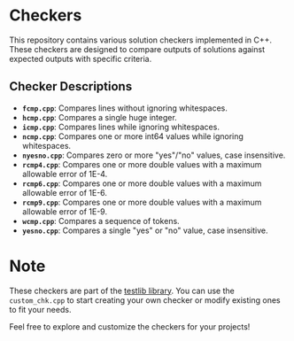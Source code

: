 # Checkers

This repository contains various solution checkers implemented in C++. These checkers are designed to compare outputs of solutions against expected outputs with specific criteria.

## Checker Descriptions

- **`fcmp.cpp`**: Compares lines without ignoring whitespaces.
- **`hcmp.cpp`**: Compares a single huge integer.
- **`icmp.cpp`**: Compares lines while ignoring whitespaces.
- **`ncmp.cpp`**: Compares one or more int64 values while ignoring whitespaces.
- **`nyesno.cpp`**: Compares zero or more "yes"/"no" values, case insensitive.
- **`rcmp4.cpp`**: Compares one or more double values with a maximum allowable error of 1E-4.
- **`rcmp6.cpp`**: Compares one or more double values with a maximum allowable error of 1E-6.
- **`rcmp9.cpp`**: Compares one or more double values with a maximum allowable error of 1E-9.
- **`wcmp.cpp`**: Compares a sequence of tokens.
- **`yesno.cpp`**: Compares a single "yes" or "no" value, case insensitive.

# Note
These checkers are part of the [testlib library](https://codeforces.com/portal/page?view=testlib). 
You can use the `custom_chk.cpp` to start creating your own checker or modify existing ones to fit your needs.

Feel free to explore and customize the checkers for your projects!
